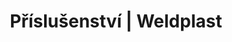---
Link: "file:/Users/vinayakpatel/Downloads/www.weldplast.cz/sk/produkty/prislusenstvo/prislusenstvi-svarovaci-botky/prislusenstvi-svarovaci-botky-k-svar"
product_name: "null"
product_id: "null"
title: "Příslušenství | Weldplast"
product_desc: ""
product_specs: ""
product_downloads: ""
href: ""
accessories: ""
similar_products: ""
---